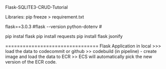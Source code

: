 Flask-SQLITE3-CRUD-Tutorial

Libraries:
pip freeze > requirement.txt

flask==3.0.3  #flask --version
python-dotenv    #

pip instal flask
pip install requests
pip install flask jsonify

================================
Flask Application in local >>> load the data to codecommit or github >> codebuild (in pipeline) - create image and load the data to ECR >> ECS will automatically pick the new version of the ECR code.


